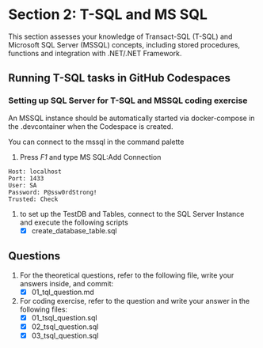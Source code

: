 # Section 2: T-SQL and MS SQL
This section assesses your knowledge of Transact-SQL (T-SQL) and Microsoft SQL Server (MSSQL) concepts, including stored procedures, functions and integration with .NET/.NET Framework. 

## Running T-SQL tasks in GitHub Codespaces

### Setting up SQL Server for T-SQL and MSSQL coding exercise

An MSSQL instance should be automatically started via docker-compose in the .devcontainer when the Codespace is created.

You can connect to the mssql in the command palette 

1. Press _F1_ and type MS SQL:Add Connection

``` 
Host: localhost
Port: 1433
User: SA
Password: P@ssw0rdStrong!
Trusted: Check
```

1. to set up the TestDB and Tables, connect to the SQL Server Instance and execute the following scripts
    - [x] create_database_table.sql
## Questions

1. For the theoretical questions, refer to the following file, write your answers inside, and commit:
    - [x] 01_tql_question.md

2. For coding exercise, refer to the question and write your answer in the following files:
    - [x] 01_tsql_question.sql 
    - [x] 02_tsql_question.sql 
    - [x] 03_tsql_question.sql 
